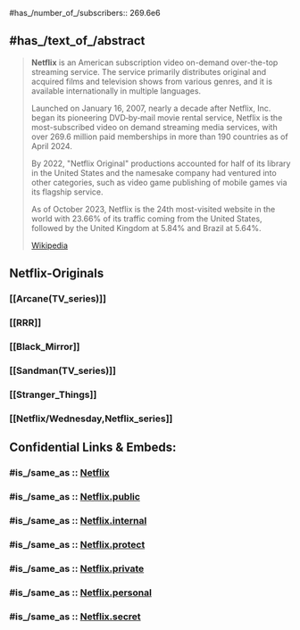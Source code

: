 
#has_/number_of_/subscribers:: 269.6e6

## #has_/text_of_/abstract 

> **Netflix** is an American subscription video on-demand over-the-top streaming service. 
> The service primarily distributes original and acquired films and television shows from various genres, 
> and it is available internationally in multiple languages.
>
> Launched on January 16, 2007, 
> nearly a decade after Netflix, Inc. began its pioneering DVD‑by‑mail movie rental service, 
> Netflix is the most-subscribed video on demand streaming media services, 
> with over 269.6 million paid memberships in more than 190 countries as of April 2024. 
> 
> By 2022, "Netflix Original" productions accounted for half of its library in the United States 
> and the namesake company had ventured into other categories, 
> such as video game publishing of mobile games via its flagship service. 
> 
> As of October 2023, Netflix is the 24th most-visited website in the world 
> with 23.66% of its traffic coming from the United States, 
> followed by the United Kingdom at 5.84% and Brazil at 5.64%.
>
> [Wikipedia](https://en.wikipedia.org/wiki/Netflix)


## Netflix-Originals 

### [[Arcane(TV_series)]] 

### [[RRR]] 

### [[Black_Mirror]] 

### [[Sandman(TV_series)]] 

### [[Stranger_Things]] 

### [[Netflix/Wednesday,Netflix_series]] 


## Confidential Links & Embeds: 

### #is_/same_as :: [Netflix](/_Standards/Society/Communication/Media/Movie/Movie-Genre/Media-Corporations/Streaming_Services/Netflix.md) 

### #is_/same_as :: [Netflix.public](/_public/Society/Communication/Media/Movie/Movie-Genre/Media-Corporations/Streaming_Services/Netflix.public.md) 

### #is_/same_as :: [Netflix.internal](/_internal/Society/Communication/Media/Movie/Movie-Genre/Media-Corporations/Streaming_Services/Netflix.internal.md) 

### #is_/same_as :: [Netflix.protect](/_protect/Society/Communication/Media/Movie/Movie-Genre/Media-Corporations/Streaming_Services/Netflix.protect.md) 

### #is_/same_as :: [Netflix.private](/_private/Society/Communication/Media/Movie/Movie-Genre/Media-Corporations/Streaming_Services/Netflix.private.md) 

### #is_/same_as :: [Netflix.personal](/_personal/Society/Communication/Media/Movie/Movie-Genre/Media-Corporations/Streaming_Services/Netflix.personal.md) 

### #is_/same_as :: [Netflix.secret](/_secret/Society/Communication/Media/Movie/Movie-Genre/Media-Corporations/Streaming_Services/Netflix.secret.md)

